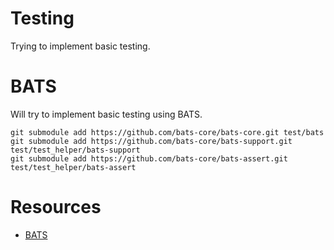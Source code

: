 Testing
=======

Trying to implement basic testing.

# BATS

Will try to implement basic testing using BATS.

```
git submodule add https://github.com/bats-core/bats-core.git test/bats
git submodule add https://github.com/bats-core/bats-support.git test/test_helper/bats-support
git submodule add https://github.com/bats-core/bats-assert.git test/test_helper/bats-assert
```


# Resources

* [BATS](https://bats-core.readthedocs.io/en/stable/)
